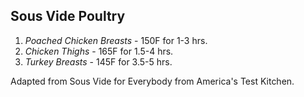 ## Sous Vide Poultry

1. *Poached Chicken Breasts* - 150F for 1-3 hrs.
2. *Chicken Thighs* - 165F for 1.5-4 hrs.
2. *Turkey Breasts* - 145F for 3.5-5 hrs.

Adapted from Sous Vide for Everybody from America's Test Kitchen.
